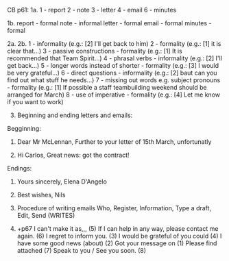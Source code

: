 CB p61:
1a. 
1 - report
2 - note
3 - letter
4 - email
6 - minutes

1b.
report - formal
note - informal
letter - formal
email - formal
minutes - formal

2a. 2b.
1 - informality (e.g.: [2] I'll get back to him)
2 - formality (e.g.: [1] it is clear that...)
3 - passive constructions - formality (e.g.: [1] It is recommended that Team Spirit...)
4 - phrasal verbs - informality (e.g.:  [2] I'll get back...)
5 - longer words instead of shorter - formality (e.g.: [3] I would be very grateful...)
6 - direct questions - informality (e.g.: [2] baut can you find out what stuff he needs...)
7 - missing out words e.g. subject pronouns - formality (e.g.: [1] If possible a staff teambuilding weekend should be arranged for March)
8 - use of imperative - formality (e.g.: [4] Let me know if you want to work)

3. Beginning and ending letters and emails:

Begginning:
1. Dear Mr McLennan,
Further to your letter of 15th March, unfortunatly

2. Hi Carlos,
Great news: got the contract! 

Endings:
1. Yours sincerely,
Elena D'Angelo

2. Best wishes,
Nils

4. Procedure of writing emails
Who, Register, Information, Type a draft, Edit, Send (WRITES)

5. +p67
I can't make it as,,, (5)
If I can help in any way, please contact me again. (6)
I regret to inform you. (3)
I would be grateful of you could (4)
I have some good news (about) (2)
Got your message on (1)
Please find attached (7)
Speak to you / See you soon. (8)

